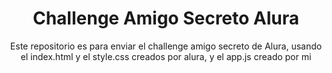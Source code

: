 <h1><center>Challenge Amigo Secreto Alura</center></h1>
<p><center>Este repositorio es para enviar el challenge amigo secreto de Alura, usando el index.html y el style.css creados por alura, y el app.js creado por mi</center></p>
